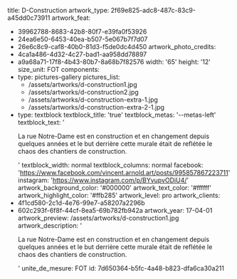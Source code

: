 title: D-Construction
artwork_type: 2f69e825-adc8-487c-83c9-a45dd0c73911
artwork_feat:
  - 39962788-8683-42b8-80f7-e39fa0f53926
  - 24ea6e50-6453-40ea-b507-5e067b7f7d07
  - 26e6c8c9-caf8-40b0-81d3-f5de0dc4d450
artwork_photo_credits:
  - 4ca1a486-4d32-4c27-bad1-aa958dd78897
  - a9a68a71-17f8-4b43-80b7-8a68b7f82576
width: '65'
height: '12'
size_unit: FOT
components:
  -
    type: pictures-gallery
    pictures_list:
      - /assets/artworks/d-construction1.jpg
      - /assets/artworks/d-construction2.jpg
      - /assets/artworks/d-construction-extra-1.jpg
      - /assets/artworks/d-construction-extra-2-1.jpg
  -
    type: textblock
    textblock_title: 'true'
    textblock_metas: '--metas-left'
    textblock_text: '<p>La rue Notre-Dame est en construction et en changement depuis quelques années et le but derrière cette murale était de reflétée le chaos des chantiers de construction.</p>'
    textblock_width: normal
    textblock_columns: normal
facebook: 'https://www.facebook.com/vincent.arnold.art/posts/995857867223711'
instagram: 'https://www.instagram.com/p/BYvupvODiU4/'
artwork_background_color: '#000000'
artwork_text_color: '#ffffff'
artwork_highlight_color: '#ffb285'
artwork_level: pro
artwork_clients:
  - 4f1cd580-2c1d-4e76-99e7-a58207a2296b
  - 602c293f-6f8f-44cf-8ea5-69b782fb942a
artwork_year: 17-04-01
artwork_preview: /assets/artworks/d-construction1.jpg
artwork_description: '<p>La rue Notre-Dame est en construction et en changement depuis quelques années et le but derrière cette murale était de reflétée le chaos des chantiers de construction.</p>'
unite_de_mesure: FOT
id: 7d650364-b5fc-4a48-b823-dfa6ca30a211
